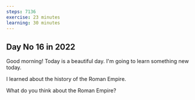 ```yaml
---
steps: 7136
exercise: 23 minutes
learning: 30 minutes
---
```

## Day No 16 in 2022
Good morning! Today is a beautiful day.
I'm going to learn something new today.

I learned about the history of the Roman Empire.

What do you think about the Roman Empire?
